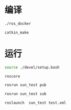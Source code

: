 

# 编译
```bash
./ros_docker

catkin_make
```


# 运行
```bash
source ./devel/setup.bash

roscore

rosrun sun_test pub

rosrun sun_test sub

roslaunch  sun_test test.xml
```